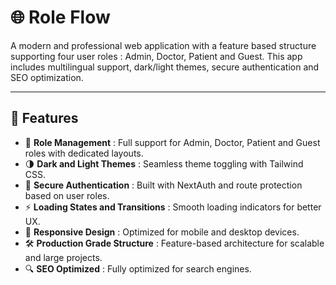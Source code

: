 # 🌐 Role Flow

A modern and professional web application with a feature based structure supporting four user roles : Admin, Doctor, Patient and Guest. This app includes multilingual support, dark/light themes, secure authentication and SEO optimization.

---

## 🚀 Features

- 👥 **Role Management** : Full support for Admin, Doctor, Patient and Guest roles with dedicated layouts.
- 🌗 **Dark and Light Themes** : Seamless theme toggling with Tailwind CSS.
- 🔐 **Secure Authentication** : Built with NextAuth and route protection based on user roles.
- ⚡ **Loading States and Transitions** : Smooth loading indicators for better UX.
- 📱 **Responsive Design** : Optimized for mobile and desktop devices.
- 🛠️ **Production Grade Structure** : Feature-based architecture for scalable and large projects.
- 🔍 **SEO Optimized** : Fully optimized for search engines.
